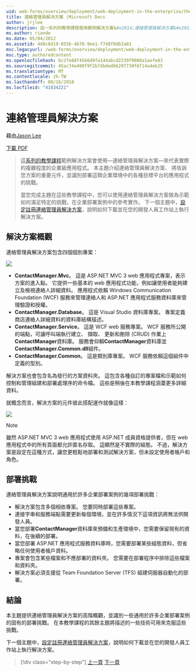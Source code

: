```yaml
---
uid: web-forms/overview/deployment/web-deployment-in-the-enterprise/the-contact-manager-solution
title: 連絡管理員解決方案 |Microsoft Docs
author: jrjlee
description: 這一系列的教學課程使用範例解決方案&#x2014;連絡管理員解決方案&#x2014;來代表實際的層級的企業級應用程式...
ms.author: riande
ms.date: 05/04/2012
ms.assetid: 4d8c8d19-055b-4b70-9ee1-f748f0db3a01
msc.legacyurl: /web-forms/overview/deployment/web-deployment-in-the-enterprise/the-contact-manager-solution
msc.type: authoredcontent
ms.openlocfilehash: bc2fe88f4566d9fa144abcd2239f9008a1aefe83
ms.sourcegitcommit: 45ac74e400f9f2b7dbded66297730f6f14a4eb25
ms.translationtype: MT
ms.contentlocale: zh-TW
ms.lasthandoff: 08/16/2018
ms.locfileid: "41834221"
---
```

<a name="the-contact-manager-solution"></a>連絡管理員解決方案
====================
藉由[Jason Lee](https://github.com/jrjlee)

[下載 PDF](https://msdnshared.blob.core.windows.net/media/MSDNBlogsFS/prod.evol.blogs.msdn.com/CommunityServer.Blogs.Components.WeblogFiles/00/00/00/63/56/8130.DeployingWebAppsInEnterpriseScenarios.pdf)

> 這[系列的教學課程](web-deployment-in-the-enterprise.md)範例解決方案會使用&#x2014;連絡管理員解決方案&#x2014;來代表實際的複雜程度的企業級應用程式。 本主題介紹連絡管理員解決方案、 將告訴您方案的重要元件，並識別部署這類企業環境中的各種目標平台的應用程式的挑戰。
> 
> 當您完成主題在這些教學課程中，您可以使用連絡管理員解決方案做為示範如何滿足特定的挑戰，在企業部署案例中的參考實作。 下一個主題中，[設定註冊連絡管理員解決方案](setting-up-the-contact-manager-solution.md)，說明如何下載並在您的開發人員工作站上執行解決方案。


## <a name="solution-overview"></a>解決方案概觀

連絡管理員解決方案包含四個個別專案：

![](the-contact-manager-solution/_static/image1.png)

- **ContactManager.Mvc**。 這是 ASP.NET MVC 3 web 應用程式專案，表示方案的進入點。 它提供一些基本的 web 應用程式功能，例如讓使用者能夠建立及檢視連絡人詳細資料。 應用程式依賴 Windows Communication Foundation (WCF) 服務來管理連絡人和 ASP.NET 應用程式服務資料庫來管理驗證和授權。
- **ContactManager.Database**。 這是 Visual Studio 資料庫專案。 專案定義商店連絡人詳細資料的資料庫結構描述。
- **ContactManager.Service**。 這是 WCF web 服務專案。 WCF 服務所公開的端點，可讓呼叫端執行建立、 擷取、 更新和刪除 (CRUD) 作業上**ContactManager**資料庫。 服務會仰賴**ContactManager**資料庫並**ContactManager.Common.dll**組件。
- **ContactManager.Common**。 這是類別庫專案。 WCF 服務依賴這個組件中定義的型別。

解決方案也會包含名為發行的方案資料夾。 這包含各種自訂的專案檔和示範如何控制和管理組建和部署處理序的命令檔。 這些是稍後在本教學課程涵蓋更多詳細資料。

就概念而言，解決方案的元件彼此搭配運作就像這樣：

![](the-contact-manager-solution/_static/image2.png)

> [!NOTE]
> 雖然 ASP.NET MVC 3 web 應用程式使用 ASP.NET 成員資格提供者，但在 web 應用程式中的所有頁面都允許匿名存取。 這顯然是不實際的組態。 不過，解決方案是設定在這種方式，讓您更輕鬆地部署和測試解決方案，但未設定使用者帳戶和角色。


## <a name="deployment-challenges"></a>部署挑戰

連絡管理員解決方案說明通用於許多企業部署案例的幾項部署挑戰：

- 解決方案包含多個相依專案。 您要同時部署這些專案。
- 連接字串和服務端點需要更新每個環境，並在許多情況下這項資訊將無法供開發人員。
- 當您部署**ContactManager**資料庫來預備和生產環境中，您需要保留現有的資料，在後續的部署。
- 當您部署 ASP.NET 應用程式服務資料庫時，您需要部署某些組態資料，但省略任何使用者帳戶資料。
- 專案會包含某些檔案和不應部署的資料夾。 您需要在部署程序中排除這些檔案和資料夾。
- 解決方案必須支援從 Team Foundation Server (TFS) 組建伺服器自動化的部署。

## <a name="conclusion"></a>結論

本主題提供連絡管理員解決方案的高階概觀，並識別一些通用於許多企業部署案例的固有的部署挑戰。 在本教學課程的其餘主題將描述的一些技術可用來克服這些挑戰。

下一個主題中，[設定註冊連絡管理員解決方案](setting-up-the-contact-manager-solution.md)，說明如何下載並在您的開發人員工作站上執行解決方案。

> [!div class="step-by-step"]
> [上一頁](web-deployment-in-the-enterprise.md)
> [下一頁](setting-up-the-contact-manager-solution.md)
